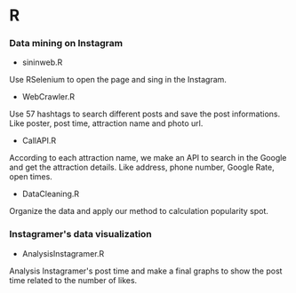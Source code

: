 # R

### Data mining on Instagram 
* sininweb.R

Use RSelenium to open the page and sing in the Instagram.

* WebCrawler.R

Use 57 hashtags to search different posts and save the post informations. Like poster, post time, attraction name and photo url.

* CallAPI.R

According to each attraction name, we make an API to search in the Google and get the attraction details. Like address, phone number, Google Rate, open times.

* DataCleaning.R

Organize the data and apply our method to calculation popularity spot.


### Instagramer's data visualization

* AnalysisInstagramer.R

Analysis Instagramer's post time and make a final graphs to show the post time related to the number of likes.
